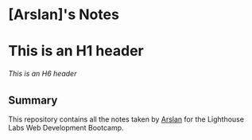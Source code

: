 # [Arslan]'s Notes

# This is an H1 header
###### This is an H6 header

## Summary

This repository contains all the notes taken by [Arslan](https://gist.github.com/arslanah99) for the Lighthouse Labs Web Development Bootcamp.

